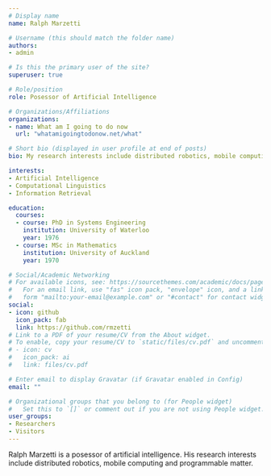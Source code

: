 ```yaml
---
# Display name
name: Ralph Marzetti

# Username (this should match the folder name)
authors:
- admin

# Is this the primary user of the site?
superuser: true

# Role/position
role: Posessor of Artificial Intelligence

# Organizations/Affiliations
organizations:
- name: What am I going to do now
  url: "whatamigoingtodonow.net/what"

# Short bio (displayed in user profile at end of posts)
bio: My research interests include distributed robotics, mobile computing and programmable matter.

interests:
- Artificial Intelligence
- Computational Linguistics
- Information Retrieval

education:
  courses:
  - course: PhD in Systems Engineering
    institution: University of Waterloo
    year: 1976
  - course: MSc in Mathematics
    institution: University of Auckland
    year: 1970

# Social/Academic Networking
# For available icons, see: https://sourcethemes.com/academic/docs/page-builder/#icons
#   For an email link, use "fas" icon pack, "envelope" icon, and a link in the
#   form "mailto:your-email@example.com" or "#contact" for contact widget.
social:
- icon: github
  icon_pack: fab
  link: https://github.com/rmzetti
# Link to a PDF of your resume/CV from the About widget.
# To enable, copy your resume/CV to `static/files/cv.pdf` and uncomment the lines below.
# - icon: cv
#   icon_pack: ai
#   link: files/cv.pdf

# Enter email to display Gravatar (if Gravatar enabled in Config)
email: ""

# Organizational groups that you belong to (for People widget)
#   Set this to `[]` or comment out if you are not using People widget.
user_groups:
- Researchers
- Visitors
---
```


Ralph Marzetti is a posessor of artificial intelligence. His research interests include distributed robotics, mobile computing and programmable matter.

